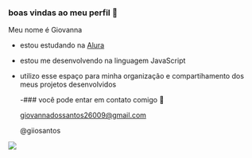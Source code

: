### boas vindas ao meu perfil 💙

Meu nome é Giovanna 

- estou estudando na [Alura](https//www.alura.com.br)
- estou me desenvolvendo na linguagem JavaScript
- utilizo esse espaço para minha organização e compartihamento dos meus projetos desenvolvidos

  -### você pode entar em contato comigo 📧

  giovannadossantos26009@gmail.com
  
  @giiosantos


![](https://media.tenor.com/P-8ZvqnS4AwAAAAM/dancing-cat-dancing-kitten.gif)
 
